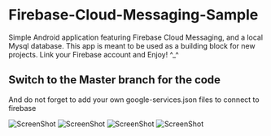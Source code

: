 # Firebase-Cloud-Messaging-Sample
Simple Android application featuring Firebase Cloud Messaging, and a local Mysql database. This app is meant to be used as a building block for new projects. Link your Firebase account and Enjoy! ^_^

## Switch to the Master branch for the code
And do not forget to add your own google-services.json files to connect to firebase

![ScreenShot](https://github.com/yankev07/Firebase-Cloud-Messaging-Sample/blob/fd835f9e85ea4b313edff434c52879e05075e4d9/Screenshot_1631130318.png)
![ScreenShot](https://github.com/yankev07/Firebase-Cloud-Messaging-Sample/blob/fd835f9e85ea4b313edff434c52879e05075e4d9/Screenshot_1631130375.png)
![ScreenShot](https://github.com/yankev07/Firebase-Cloud-Messaging-Sample/blob/fd835f9e85ea4b313edff434c52879e05075e4d9/Screenshot_1631130422.png)
![ScreenShot](https://github.com/yankev07/Firebase-Cloud-Messaging-Sample/blob/fd835f9e85ea4b313edff434c52879e05075e4d9/Screenshot_1631130413.png)
